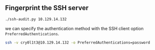 ## Fingerprint the SSH server
```sh
./ssh-audit.py 10.129.14.132
```

we can specify the authentication method with the SSH client option `PreferredAuthentications`.
```sh
ssh -v cry0l1t3@10.129.14.132 -o PreferredAuthentications=password
```

